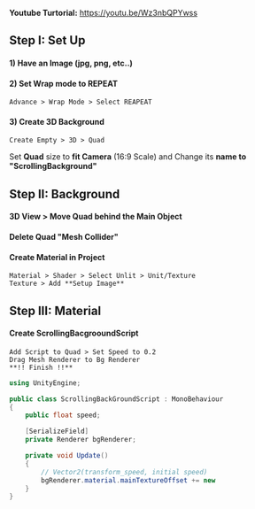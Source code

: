 
**Youtube Turtorial:** https://youtu.be/Wz3nbQPYwss 

## Step I: Set Up

#### 1) Have an Image (jpg, png, etc..)

#### 2) Set Wrap mode to REPEAT
	Advance > Wrap Mode > Select REAPEAT

#### 3) Create 3D Background 
	Create Empty > 3D > Quad
Set **Quad** size to **fit Camera** (16:9 Scale) and Change its **name to "ScrollingBackground"** 


## Step II:  Background

#### 3D View > Move Quad behind the Main Object  
#### Delete Quad "Mesh Collider" 

#### Create **Material** in Project
	Material > Shader > Select Unlit > Unit/Texture 
	Texture > Add **Setup Image**  

## Step III: Material

#### Create ScrollingBacgrooundScript 
	Add Script to Quad > Set Speed to 0.2 
	Drag Mesh Renderer to Bg Renderer   
	**!! Finish !!**
```cs
using UnityEngine;

public class ScrollingBackGroundScript : MonoBehaviour
{
    public float speed;

    [SerializeField]
    private Renderer bgRenderer;

    private void Update()
    {
        // Vector2(transform_speed, initial speed)
		bgRenderer.material.mainTextureOffset += new                                 UnityEngine.Vector2(speed * Time.deltaTime, 0);         
    }
}
```
